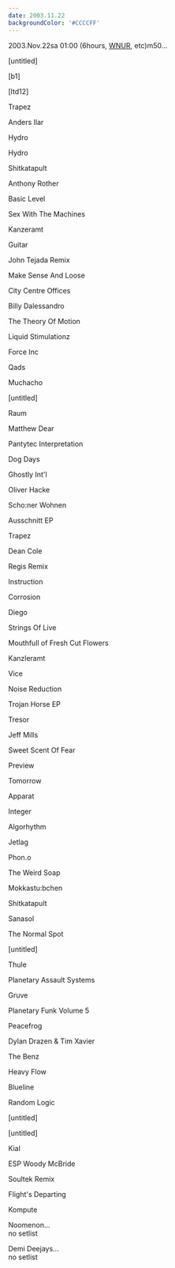 ```yaml
---
date: 2003.11.22
backgroundColor: '#CCCCFF'
---
```


2003.Nov.22sa 01:00 (6hours, [WNUR](http://www.wnur.org/), etc)m50...

\[untitled\]

\[b1\]

\[ltd12\]

Trapez

Anders Ilar

Hydro

Hydro

Shitkatapult

Anthony Rother

Basic Level

Sex With The Machines

Kanzeramt

Guitar

John Tejada Remix

Make Sense And Loose

City Centre Offices

Billy Dalessandro

The Theory Of Motion

Liquid Stimulationz

Force Inc

Qads

Muchacho

\[untitled\]

Raum

Matthew Dear

Pantytec Interpretation

Dog Days

Ghostly Int'l

Oliver Hacke

Scho:ner Wohnen

Ausschnitt EP

Trapez

Dean Cole

Regis Remix

Instruction

Corrosion

Diego

Strings Of Live

Mouthfull of Fresh Cut Flowers

Kanzleramt

Vice

Noise Reduction

Trojan Horse EP

Tresor

Jeff Mills

Sweet Scent Of Fear

Preview

Tomorrow

Apparat

Integer

Algorhythm

Jetlag

Phon.o

The Weird Soap

Mokkastu:bchen

Shitkatapult

Sanasol

The Normal Spot

\[untitled\]

Thule

Planetary Assault Systems

Gruve

Planetary Funk Volume 5

Peacefrog

Dylan Drazen & Tim Xavier

The Benz

Heavy Flow

Blueline

Random Logic

\[untitled\]

\[untitled\]

Kial

ESP Woody McBride

Soultek Remix

Flight's Departing

Kompute


Noomenon...  
no setlist  

Demi Deejays...  
no setlist